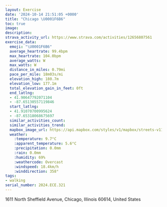 ```yaml
---
layout: Exercise
date: '2024-10-14 21:51:05 +0000'
title: "Chicago \U0001F6B6"
toc: true
image:
description:
strava_activity_url: https://www.strava.com/activities/12656807561
exercise_data:
  emoji: "\U0001F6B6"
  average_heartrate: 99.4bpm
  max_heartrate: 104.0bpm
  average_watts: W
  max_watts: W
  distance_in_miles: 0.79mi
  pace_per_mile: 18m03s/mi
  elevation_high: 180.7m
  elevation_low: 177.1m
  total_elevation_gain_in_feet: 0ft
  end_latlng:
  - 41.90647792071104
  - -87.65130557119846
  start_latlng:
  - 41.91070700995624
  - -87.65318068675697
  similar_activities_count:
  similar_activities_trend:
  mapbox_image_url: https://api.mapbox.com/styles/v1/mapbox/streets-v11/static/path-5+787af2-1.0(ilx~Fru~uOhDsC),pin-s-s+e5b22e(-87.6529,41.90933),pin-s-f+89ae00(-87.65216000000001,41.90848)/auto/800x800?access_token=pk.eyJ1Ijoiam9zaGJlY2ttYW4iLCJhIjoiY205eWR2aDd1MWZ6djJrbXc4a3M0bWZleiJ9.XiG9OWkNcZk2QzjJbxLB4A
  weather:
    :temperature: 9.7°C
    :apparent_temperature: 5.6°C
    :precipitation: 0.0mm
    :rain: 0.0mm
    :humidity: 69%
    :weathercode: Overcast
    :windspeed: 18.4km/h
    :winddirection: 358°
tags:
- walking
serial_number: 2024.ECE.321
---
```

1611 North Sheffield Avenue, Chicago, Illinois 60614, United States
